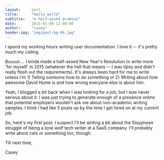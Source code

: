 ```yaml
---
layout:     post
title:      "hello world"
subtitle:   "a half-assed promise"
date:       2015-01-09 12:00:00
author:     "casey"
header-img: "img/post-bg-06.jpg"
---
```


I spend my working hours writing user documentation. I love it -- it's pretty much my calling.

Buuuut....
I kinda made a half-assed New Year's Resolution to write more 'for myself' in 2015 (whatever the hell that means -- I was tipsy and didn't really flesh out the requirements). It's always been hard for me to write unless I'm 1) Telling someone how to do something or 2) Writing about how awesome David Hume is and how wrong everyone else is about him.

Yeah, I blogged a bit back when I was looking for a job, but I was never serious about it: I was just trying to generate enough of a presence online that potential employers wouldn't ask me about non-academic writing samples. I think I had like 5 posts up by the time I got hired on at my current job.

So, here's my first post. I suspect I'll be writing a bit about the Sisyphean struggle of being a lone wolf tech writer at a SaaS company. I'll probably write about cats or something too, though.

Till next time,

Casey
